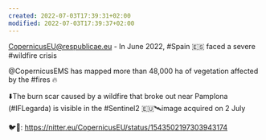 ```yaml
---
created: 2022-07-03T17:39:31+02:00
modified: 2022-07-03T17:39:37+02:00
---
```


CopernicusEU@respublicae.eu - In June 2022, #Spain 🇪🇸 faced a severe #wildfire crisis

@CopernicusEMS has mapped more than 48,000 ha of vegetation affected by the #fires 🔥

⬇️The burn scar caused by a wildfire that broke out near Pamplona (#IFLegarda) is visible in the #Sentinel2 🇪🇺🛰️image acquired on 2 July 

🐦🔗: https://nitter.eu/CopernicusEU/status/1543502197303943174
